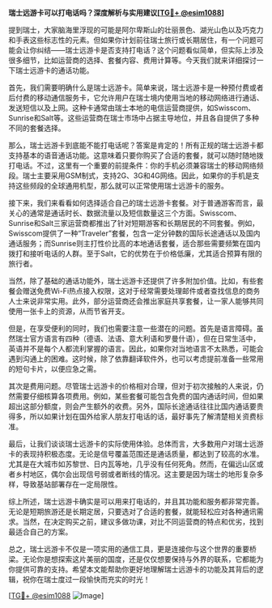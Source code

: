 **瑞士远游卡可以打电话吗？深度解析与实用建议[[TG💪+ @esim1088](https://t.me/s/esim1088)]**

提到瑞士，大家脑海里浮现的可能是阿尔卑斯山的壮丽景色、湖光山色以及巧克力和手表这些标志性的元素。但如果你计划前往瑞士旅行或长期居住，有一个问题可能会让你纠结——瑞士远游卡是否支持打电话？这个问题看似简单，但实际上涉及很多细节，比如运营商的选择、套餐内容、费用计算等。今天我们就来详细探讨一下瑞士远游卡的通话功能。

首先，我们需要明确什么是瑞士远游卡。简单来说，瑞士远游卡是一种预付费或者后付费的移动通信服务卡，它允许用户在瑞士境内使用当地的移动网络进行通话、发送短信以及上网。这种卡通常由瑞士本地的电信运营商提供，如Swisscom、Sunrise和Salt等。这些运营商在瑞士市场中占据主导地位，并且各自提供了多种不同的套餐选择。

那么，瑞士远游卡到底能不能打电话呢？答案是肯定的！所有正规的瑞士远游卡都支持基本的语音通话功能。这意味着只要你购买了合适的套餐，就可以随时随地拨打电话。不过，这里有一个重要的前提条件：你的手机必须兼容瑞士的移动网络频段。瑞士主要采用GSM制式，支持2G、3G和4G网络。因此，如果你的手机是支持这些频段的全球通用机型，那么就可以正常使用瑞士远游卡的服务。

接下来，我们来看看如何选择适合自己的瑞士远游卡套餐。对于普通游客而言，最关心的通常是通话时长、数据流量以及短信数量这三个方面。Swisscom、Sunrise和Salt三家运营商都推出了针对短期游客和长期居民的不同套餐。例如，Swisscom提供了一种“Traveler”套餐，包含一定分钟数的国际长途通话以及国内通话服务；而Sunrise则主打性价比高的本地通话套餐，适合那些需要频繁在国内拨打和接听电话的人群。至于Salt，它的优势在于价格低廉，尤其适合预算有限的旅行者。

当然，除了基础的通话功能外，瑞士远游卡还提供了许多附加价值。比如，有些套餐会赠送免费Wi-Fi热点接入权限，这对于经常需要处理邮件或者查找信息的商务人士来说非常实用。此外，部分运营商还会推出家庭共享套餐，让一家人能够共同使用一张卡上的资源，从而节省开支。

但是，在享受便利的同时，我们也需要注意一些潜在的问题。首先是语言障碍。虽然瑞士官方语言有四种（德语、法语、意大利语和罗曼什语），但在日常生活中，英语并不是每个人都流利掌握的语言。因此，如果你对当地语言不太熟悉，可能会遇到沟通上的困难。这时候，除了依靠翻译软件外，也可以考虑提前准备一些常用的短句卡片，以便应急之需。

其次是费用问题。尽管瑞士远游卡的价格相对合理，但对于初次接触的人来说，仍然需要仔细核算各项费用。例如，某些套餐可能包含免费的国内通话时间，但如果超出这部分额度，则会产生额外的收费。另外，国际长途通话往往比国内通话要贵得多，所以如果计划在国外给家人朋友打电话的话，最好事先了解清楚相关资费标准。

最后，让我们谈谈瑞士远游卡的实际使用体验。总体而言，大多数用户对瑞士远游卡的表现持积极态度。无论是信号覆盖范围还是通话质量，都达到了较高的水准。尤其是在大城市如苏黎世、日内瓦等地，几乎没有任何死角。然而，在偏远山区或者乡村地区，偶尔会出现信号弱或者断线的情况。这主要是因为瑞士的地形复杂多样，导致基站部署存在一定局限性。

综上所述，瑞士远游卡确实是可以用来打电话的，并且其功能和服务都非常完善。无论是短期旅游还是长期定居，只要选对了合适的套餐，就能轻松应对各种通讯需求。当然，在决定购买之前，建议多做功课，对比不同运营商的特点和优劣，找到最适合自己的方案。

总之，瑞士远游卡不仅是一项实用的通信工具，更是连接你与这个世界的重要桥梁。无论你是想探索这片美丽的国度，还是仅仅想要保持与外界的联系，它都能为你提供可靠的支持。希望本文能帮助你更好地理解瑞士远游卡的功能及其背后的逻辑，祝你在瑞士度过一段愉快而充实的时光！

[[TG💪+ @esim1088](https://t.me/s/esim1088) ![Image](https://i.postimg.cc/4NQfJmqS/Snipaste-2025-05-13-00-14-12.png)]
